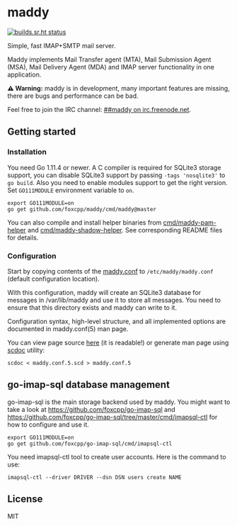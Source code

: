 # maddy

[![builds.sr.ht status](https://builds.sr.ht/~emersion/maddy.svg)](https://builds.sr.ht/~emersion/maddy?)

Simple, fast IMAP+SMTP mail server.

Maddy implements Mail Transfer agent (MTA), Mail Submission Agent (MSA), Mail Delivery Agent (MDA) and
IMAP server functionality in one application.

**⚠️ Warning:** maddy is in development, many important features are missing, there
are bugs and performance can be bad.

Feel free to join the IRC channel: [##maddy on irc.freenode.net](https://webchat.freenode.net/##maddy).

## Getting started

### Installation

You need Go 1.11.4 or newer. A C compiler is required for SQLite3 storage support, 
you can disable SQLite3 support by passing `-tags 'nosqlite3'` to `go build`. 
Also you need to enable modules support to get the right version. Set
`GO111MODULE` environment variable to `on`.

```shell
export GO111MODULE=on
go get github.com/foxcpp/maddy/cmd/maddy@master
```

You can also compile and install helper binaries from
[cmd/maddy-pam-helper](cmd/maddy-pam-helper/README.md) and
[cmd/maddy-shadow-helper](cmd/maddy-shadow-helper/README.md). See corresponding
README files for details.

### Configuration

Start by copying contents of the [maddy.conf](maddy.conf) to
`/etc/maddy/maddy.conf` (default configuration location).

With this configuration, maddy will create an SQLite3 database for messages in
/var/lib/maddy and use it to store all messages. You need to ensure that this
directory exists and maddy can write to it.

Configuration syntax, high-level structure, and all implemented options are
documented in maddy.conf(5) man page.

You can view page source [here](maddy.conf.5.scd) (it is readable!) or
generate man page using [scdoc](https://git.sr.ht/~sircmpwn/scdoc) utility:
```
scdoc < maddy.conf.5.scd > maddy.conf.5
```

## go-imap-sql database management

go-imap-sql is the main storage backend used by maddy. You might want to take a
look at https://github.com/foxcpp/go-imap-sql and
https://github.com/foxcpp/go-imap-sql/tree/master/cmd/imapsql-ctl for how to
configure and use it. 
```
export GO111MODULE=on
go get github.com/foxcpp/go-imap-sql/cmd/imapsql-ctl
```

You need imapsql-ctl tool to create user accounts. Here is the command to use:
```
imapsql-ctl --driver DRIVER --dsn DSN users create NAME
```

## License

MIT
